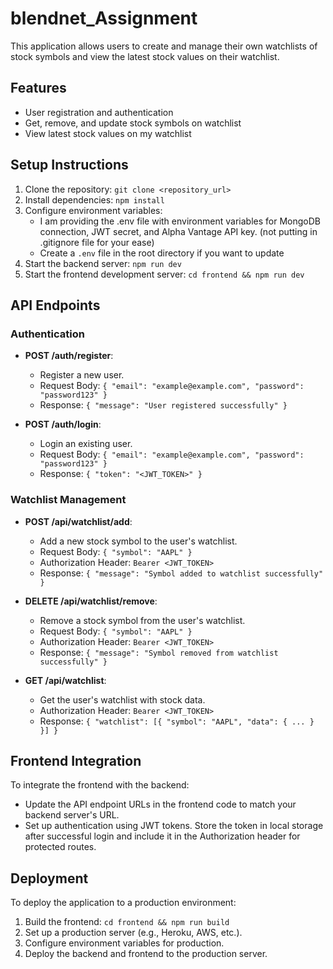 # blendnet_Assignment

This application allows users to create and manage their own watchlists of stock symbols and view the latest stock values on their watchlist.

## Features

- User registration and authentication
- Get, remove, and update stock symbols on watchlist
- View latest stock values on my watchlist

## Setup Instructions

1. Clone the repository: `git clone <repository_url>`
2. Install dependencies: `npm install`
3. Configure environment variables:
   - I am providing the .env file with environment variables for MongoDB connection, JWT secret, and Alpha Vantage API key. (not putting in .gitignore file for your ease)
   - Create a `.env` file in the root directory if you want to update
4. Start the backend server: `npm run dev`
5. Start the frontend development server: `cd frontend && npm run dev`

## API Endpoints

### Authentication

- **POST /auth/register**:

  - Register a new user.
  - Request Body: `{ "email": "example@example.com", "password": "password123" }`
  - Response: `{ "message": "User registered successfully" }`

- **POST /auth/login**:
  - Login an existing user.
  - Request Body: `{ "email": "example@example.com", "password": "password123" }`
  - Response: `{ "token": "<JWT_TOKEN>" }`

### Watchlist Management

- **POST /api/watchlist/add**:

  - Add a new stock symbol to the user's watchlist.
  - Request Body: `{ "symbol": "AAPL" }`
  - Authorization Header: `Bearer <JWT_TOKEN>`
  - Response: `{ "message": "Symbol added to watchlist successfully" }`

- **DELETE /api/watchlist/remove**:

  - Remove a stock symbol from the user's watchlist.
  - Request Body: `{ "symbol": "AAPL" }`
  - Authorization Header: `Bearer <JWT_TOKEN>`
  - Response: `{ "message": "Symbol removed from watchlist successfully" }`

- **GET /api/watchlist**:
  - Get the user's watchlist with stock data.
  - Authorization Header: `Bearer <JWT_TOKEN>`
  - Response: `{ "watchlist": [{ "symbol": "AAPL", "data": { ... } }] }`

## Frontend Integration

To integrate the frontend with the backend:

- Update the API endpoint URLs in the frontend code to match your backend server's URL.
- Set up authentication using JWT tokens. Store the token in local storage after successful login and include it in the Authorization header for protected routes.

## Deployment

To deploy the application to a production environment:

1. Build the frontend: `cd frontend && npm run build`
2. Set up a production server (e.g., Heroku, AWS, etc.).
3. Configure environment variables for production.
4. Deploy the backend and frontend to the production server.
